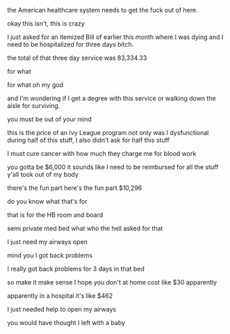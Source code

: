 <!-- 美国的医疗体系赶紧他妈的滚蛋吧。 -->
the American healthcare system needs to get the fuck out of here.

<!-- 好吧，这不对劲。这太离谱了。 -->
okay this isn't, this is crazy 

<!-- 我刚刚不过是索要本月早些时候的明细账单，那时我都快不行了，还住了三天院呢，真是的（这里 bitch 不直译，意译更符合表达习惯 ）。
“asked for” 是 “ask for” 的过去式，常见含义如下：请求；索要：指向某人索要某物或请求给予某种东西、服务等
“itemized bill” 音标：英 [ˈaɪtəmaɪzd bɪl]；美 [ˈaɪtəmaɪzd bɪl] 翻译为 “明细账单”，指详细列出每一项费用的账单，清楚展示消费的具体项目和金额。
“earlier this month”，意为 “本月早些时候” ，常作时间状语

“be hospitalized” 是一个被动结构，意思是 “被送进医院；住院”。英式读音 [biː ˈhɒspɪtəlaɪzd]，美式读音 [biː ˈhɑːspɪtəlaɪzd]。
 -->
I just asked for an itemized Bill of earlier this month where I was dying and I need to be hospitalized for three days bitch.

<!-- 那三天服务的总费用是 83334.33 美元 -->
the total of that three day service was 83,334.33

for what

<!-- 这是为了啥啊，我的天哪！
此句表达说话者对某事（前文提到的高昂费用）感到震惊、难以置信，通过反问 “for what”（为了什么）和感叹 “oh my god” 抒发强烈情绪。 -->
for what oh my god 

<!-- 我都在想，就这服务，我是不是能拿个学位了，又或者是因能活着出院，该走红毯庆祝了。
“walk down” 常见含义及用法如下：
沿着…… 走；步行而下：表示沿着某条街道、小路等行走，强调沿着特定路线移动，方向通常是从地势较高处向较低处，或从一端向另一端。

“aisle” 英式读音 [aɪl]，美式读音 [aɪl]。过道；通道：例如在教堂、剧院、飞机、超市等场所中，供人们行走的过道。
 -->
and I'm wondering if I get a degree with this service or walking down the aisle for surviving.

<!-- “你一定是疯了 -->
you must be out of your mind

<!--这价格都够上一个常春藤盟校的项目了。在这期间，有一半时间我身体状况极差，而且有一半的（治疗）项目我压根没要求做。
Ivy League program 英 [ˈaɪvi liːɡ ˈprəʊɡræm]；美 [ˈaɪvi liːɡ ˈproʊɡræm]。
翻译：“Ivy League program” 意思是 “常春藤联盟（学校）的项目”。“Ivy League”（常春藤联盟）指的是美国东北部八所顶尖高等学府组成的体育赛事联盟，包括哈佛大学（Harvard University）、耶鲁大学（Yale University）、普林斯顿大学（Princeton University）、宾夕法尼亚大学（University of Pennsylvania）、哥伦比亚大学（Columbia University）、达特茅斯学院（Dartmouth College）、布朗大学（Brown University）和康奈尔大学（Cornell University）。这些学校学术水平高、声誉极佳，“Ivy League program” 通常代表高质量、高难度且学费昂贵的学术或培训项目等。

“not only was” 是 “not only...but also...” 结构中，当 “not only” 置于句首时，引起的部分倒装结构。“not only...but also...” 意为 “不但…… 而且……”，用于连接两个并列的成分。当 “not only” 放在句首，且连接的是两个句子时，“not only” 后的句子要用部分倒装，即把助动词、be 动词或情态动词提到主语之前。
“dysfunctional” 英式读音 [dɪsˈfʌŋkʃənl]，美式读音 [dɪsˈfʌŋkʃənl]机能失调的；功能障碍的：用于形容身体器官、系统等不能正常工作。

“during half of this stuff” 常见的意思是 “在这期间的一半时间里 ” 。这里 “stuff” 指代前文提到的住院治疗这段经历或相关事情。
 -->
this is the price of an Ivy League program not only was I dysfunctional during half of this stuff, I also didn't ask for half this stuff

<!-- 他们给我做个血液检查收费这么高，这钱都够我去研究治愈癌症了。
“charge sb. for sth.” 是一个常用短语，意思是 “因某事向某人收费” ，其中 “charge” 在这里表示 “要价；收费”。
“blood work” 读音：英 [ˈblʌd wɜːk]；美 [ˈblʌd wɜːrk]意思是 “血液检查；血液检测；血液检验工作”
 -->
I must cure cancer with how much they charge me for blood work

<!-- 你这简直要价 6000 美元啊！听着，感觉你们从我身体里取出来的所有东西，我都得得到赔偿才行。
这里 “you gotta be” 类似于 “you've got to be”，表达难以置信、惊讶的情绪；
“y'all” 是 you all 的缩写，常用于美国南方口语，指代 “你们所有人” 。

“reimbursed” 英式读音 [ˌriːɪmˈbɜːst]，美式读音 [ˌriːɪmˈbɜːrst]。是动词 “reimburse” 的过去式和过去分词形式，意思是 “偿还；补偿；报销”。

 -->
you gotta be $6,000 it sounds like I need to be reimbursed for all the stuff y'all took out of my body

there's the fun part here's the fun part $10,296

do you know what that's for 

<!--  “那是用于支付医院病房费用和膳食费用的” 
room and board 常表示 “住宿及膳食费用” 。
“board” 英式读音 [bɔːd]，美式读音 [bɔːrd]（包饭的）伙食；膳食

 -->
that is for the HB room and board 

<!-- 半私人的医疗病床？这谁特么要求的啊？
“med bed” 是 “medical bed” 的简称，意为医疗床
 -->
semi private med bed what who the hell asked for that

<!-- 我只需要保持呼吸道通畅。
“airways” 读音：英 [ˈeəweɪz]；美 [ˈerweɪz]。（肺的）气道；呼吸道
 -->
I just need my airways open

<!-- 请注意，我有背部问题。
“mind you” 是一个口语化表达，用于引起对方注意，提示接下来要说的内容很重要，可译为 “请注意、提醒你一下”  -->
mind you I got back problems

<!-- 在那张床上睡了三天，我背部真的出问题了。 -->
I really got back problems for 3 days in that bed

<!-- 所以，得让这事儿说得通啊。我希望（这种东西）在家里显然不会花 30 美元这么多（暗示在医院的花费不合理）。 -->
so make it make sense I hope you don't at home cost like $30 apparently

apparently in a hospital it's like $462

I just needed help to open my airways 

<!-- 你可能会觉得我是带着个孩子出院的。-->
you would have thought I left with a baby